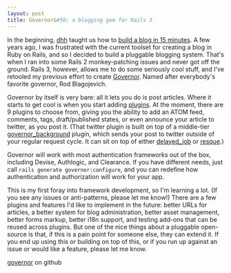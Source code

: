 ```yaml
---
layout: post
title: Governor&#58; a blogging gem for Rails 3
---
```


In the beginning, [dhh](http://twitter.com/#!/dhh) taught us how to [build a blog in 15 minutes](http://www.youtube.com/watch?v=Gzj723LkRJY). A few years ago, I was frustrated with the current toolset for creating a blog in Ruby on Rails, and so I decided to build a pluggable blogging system. That's when I ran into some Rails 2 monkey-patching issues and never got off the ground. Rails 3, however, allows me to do some seriously cool stuff, and I've retooled my previous effort to create [Governor](https://github.com/carpeliam/governor). Named after everybody's favorite governor, Rod Blagojevich.

Governor by itself is very bare: all it lets you do is post articles. Where it starts to get cool is when you start adding [plugins](https://github.com/carpeliam/governor/wiki/Plugins). At the moment, there are 9 plugins to choose from, giving you the ability to add an ATOM feed, comments, tags, draft/published states, or even announce your article to twitter, as you post it. (That twitter plugin is built on top of a middle-tier [governor_background](https://github.com/carpeliam/governor_background) plugin, which sends your post to twitter outside of your regular request cycle. It can sit on top of either [delayed_job](https://github.com/collectiveidea/delayed_job) or [resque](https://github.com/defunkt/resque).)

Governor will work with most authentication frameworks out of the box, including Devise, Authlogic, and Clearance. If you have different needs, just call ``rails generate governor:configure``, and you can redefine how authentication and authorization will work for your app.

This is my first foray into framework development, so I'm learning a lot. (If you see any issues or anti-patterns, please let me know!) There are a few plugins and features I'd like to implement in the future: better URLs for articles, a better system for blog administration, better asset management, better forms markup, better i18n support, and testing add-ons that can be reused across plugins. But one of the nice things about a pluggable open-source is that, if this is a pain point for someone else, they can extend it. If you end up using this or building on top of this, or if you run up against an issue or would like a feature, please let me know.

[governor](https://github.com/carpeliam/governor) on github
